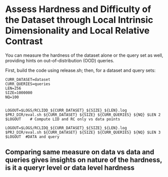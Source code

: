# Assess Hardness and Difficulty of the Dataset through Local Intrinsic Dimensionality and Local Relative Contrast

You can measure the hardness of the dataset alone or the query set as well, providing hints on out-of-distribution (OOD) queries.

First, build the code using release.sh; then, for a dataset and query sets:

```
CURR_DATASET=dataset
CURR_QUERIES=queries
LEN=256
SIZE=1000000                             
NQ=100                                   


LOGOUT=$LOGS/RCLIDD_${CURR_DATASET}_${SIZE}_${LEN}.log
$PRJ_DIR/eval.sh ${CURR_DATASET} ${SIZE} ${CURR_QUERIES} ${NQ} $LEN 2 $LOGOUT    # Compute LID and RC only vs data points

LOGOUT=$LOGS/RCLIDQ_${CURR_DATASET}_${SIZE}_${LEN}.log
$PRJ_DIR/eval.sh ${CURR_DATASET} ${SIZE} ${CURR_QUERIES} ${NQ} $LEN 3 $LOGOUT  #DATA and query
```

## Comparing same measure on data vs data and queries gives insights on nature of the hardness, is it a queryr level or data level hardness
